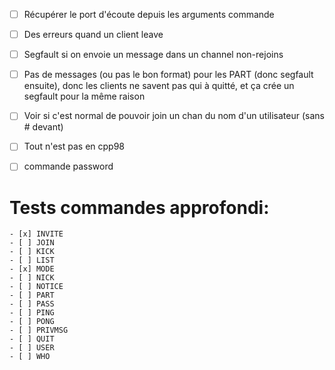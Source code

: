 - [ ] Récupérer le port d'écoute depuis les arguments commande
- [ ] Des erreurs quand un client leave
- [ ] Segfault si on envoie un message dans un channel non-rejoins
- [ ] Pas de messages (ou pas le bon format) pour les PART (donc segfault ensuite), donc les clients ne savent pas qui à quitté, et ça crée un segfault pour la même raison

- [ ] Voir si c'est normal de pouvoir join un chan du nom d'un utilisateur (sans # devant)

- [ ] Tout n'est pas en cpp98

- [ ] commande password

# Tests commandes approfondi:
	- [x] INVITE
	- [ ] JOIN
	- [ ] KICK
	- [ ] LIST
	- [x] MODE
	- [ ] NICK
	- [ ] NOTICE
	- [ ] PART
	- [ ] PASS
	- [ ] PING
	- [ ] PONG
	- [ ] PRIVMSG
	- [ ] QUIT
	- [ ] USER
	- [ ] WHO
